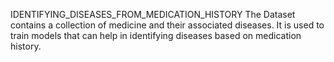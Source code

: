 IDENTIFYING_DISEASES_FROM_MEDICATION_HISTORY
  The Dataset contains a collection of medicine and their associated diseases.
  It is used to train models that can help in identifying diseases based on medication history.
